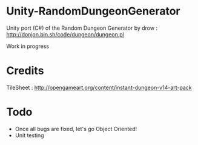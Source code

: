 # Unity-RandomDungeonGenerator
Unity port (C#) of the Random Dungeon Generator by drow : http://donjon.bin.sh/code/dungeon/dungeon.pl

Work in progress

# Credits
TileSheet : http://opengameart.org/content/instant-dungeon-v14-art-pack

# Todo
- Once all bugs are fixed, let's go Object Oriented!
- Unit testing

